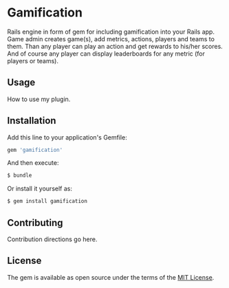 # Gamification
Rails engine in form of gem for including gamification into your Rails app.
Game admin creates game(s), add metrics, actions, players and teams to them. Than any player can play an action and get rewards to his/her scores.
And of course any player can display leaderboards for any metric (for players or teams). 

## Usage
How to use my plugin.

## Installation
Add this line to your application's Gemfile:

```ruby
gem 'gamification'
```

And then execute:
```bash
$ bundle
```

Or install it yourself as:
```bash
$ gem install gamification
```

## Contributing
Contribution directions go here.

## License
The gem is available as open source under the terms of the [MIT License](http://opensource.org/licenses/MIT).
